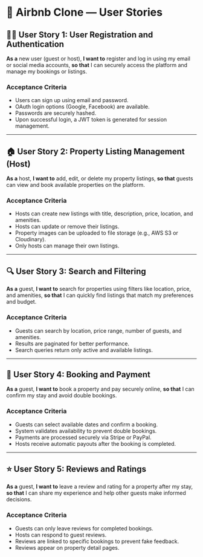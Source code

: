 # 🏡 Airbnb Clone — User Stories

## 🧍‍♂️ User Story 1: User Registration and Authentication

**As a** new user (guest or host), **I want to** register and log in using my email or social media accounts, **so that** I can securely access the platform and manage my bookings or listings.

### Acceptance Criteria

* Users can sign up using email and password.
* OAuth login options (Google, Facebook) are available.
* Passwords are securely hashed.
* Upon successful login, a JWT token is generated for session management.

---

## 🏠 User Story 2: Property Listing Management (Host)

**As a** host, **I want to** add, edit, or delete my property listings, **so that** guests can view and book available properties on the platform.

### Acceptance Criteria

* Hosts can create new listings with title, description, price, location, and amenities.
* Hosts can update or remove their listings.
* Property images can be uploaded to file storage (e.g., AWS S3 or Cloudinary).
* Only hosts can manage their own listings.

---

## 🔍 User Story 3: Search and Filtering

**As a** guest, **I want to** search for properties using filters like location, price, and amenities, **so that** I can quickly find listings that match my preferences and budget.

### Acceptance Criteria

* Guests can search by location, price range, number of guests, and amenities.
* Results are paginated for better performance.
* Search queries return only active and available listings.

---

## 📅 User Story 4: Booking and Payment

**As a** guest, **I want to** book a property and pay securely online, **so that** I can confirm my stay and avoid double bookings.

### Acceptance Criteria

* Guests can select available dates and confirm a booking.
* System validates availability to prevent double bookings.
* Payments are processed securely via Stripe or PayPal.
* Hosts receive automatic payouts after the booking is completed.

---

## ⭐ User Story 5: Reviews and Ratings

**As a** guest, **I want to** leave a review and rating for a property after my stay, **so that** I can share my experience and help other guests make informed decisions.

### Acceptance Criteria

* Guests can only leave reviews for completed bookings.
* Hosts can respond to guest reviews.
* Reviews are linked to specific bookings to prevent fake feedback.
* Reviews appear on property detail pages.
